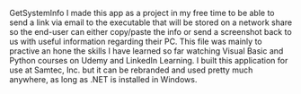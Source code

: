 GetSystemInfo
I made this app as a project in my free time to be able to send a link via email to the executable that will be stored on a network share
so the end-user can either copy/paste the info or send a screenshot back to us with useful information regarding their PC. This file 
was mainly to practive an hone the skills I have learned so far watching Visual Basic and Python courses on Udemy and LinkedIn Learning.
I built this application for use at Samtec, Inc. but it can be rebranded and used pretty much anywhere, as long as .NET is installed in Windows.
